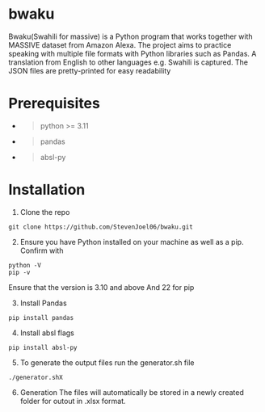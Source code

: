 ﻿# bwaku
Bwaku(Swahili for massive) is a Python program that works together with MASSIVE dataset from Amazon Alexa.
The project aims to practice speaking with multiple file formats with Python libraries such as Pandas. A translation from English to other languages e.g. Swahili is captured. The JSON files are pretty-printed for easy readability

# Prerequisites
- >python >= 3.11
- >pandas
- >absl-py


# Installation

1. Clone the repo
```
git clone https://github.com/StevenJoel06/bwaku.git
```

2. Ensure you have Python installed on your machine as well as a pip. Confirm with 
```
python -V
pip -v
```
Ensure that the version is 3.10 and above And 22 for pip

3. Install Pandas
```
pip install pandas
```

4. Install absl flags
```
pip install absl-py
```

5. To generate the output files run the generator.sh file
```
./generator.shX
```
6. Generation
The files will automatically be stored in a newly created folder for outout in .xlsx format.
